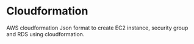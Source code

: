 # Cloudformation
AWS cloudformation
Json format to create EC2 instance, security group and RDS using cloudformation.
